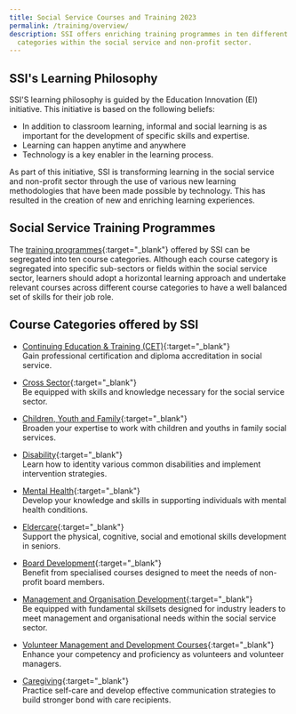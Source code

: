 ```yaml
---
title: Social Service Courses and Training 2023
permalink: /training/overview/
description: SSI offers enriching training programmes in ten different course
  categories within the social service and non-profit sector.
---
```



## SSI's Learning Philosophy

SSI'S learning philosophy is guided by the Education Innovation (EI) initiative. This initiative is based on the following beliefs:
- In addition to classroom learning, informal and social learning is as important for the development of specific skills and expertise.
- Learning can happen anytime and anywhere
- Technology is a key enabler in the learning process.

As part of this initiative, SSI is transforming learning in the social service and non-profit sector through the use of various new learning methodologies that have been made possible by technology. This has resulted in the creation of new and enriching learning experiences.

## Social Service Training Programmes
The [training programmes](https://iltms.ssi.gov.sg/registration#/Course){:target="_blank"}  offered by SSI can be segregated into ten course categories. Although each course category is segregated into specific sub-sectors or fields within the social service sector, learners should adopt a horizontal learning approach and undertake relevant courses across different course categories to have a well balanced set of skills for their job role. 

## Course Categories offered by SSI
* [Continuing Education & Training (CET)](https://www.ssi.gov.sg/training/cet-programmes){:target="_blank"}  
Gain professional certification and diploma accreditation in social service.

* [Cross Sector](https://www.ssi.gov.sg/training/cross-sector/){:target="_blank"} 
<br>Be equipped with skills and knowledge necessary for the social service sector.

* [Children, Youth and Family](https://www.ssi.gov.sg/training/cyandf/){:target="_blank"}  
Broaden your expertise to work with children and youths in family social services.

* [Disability](https://www.ssi.gov.sg/training/disability/){:target="_blank"}  
Learn how to identity various common disabilities and implement intervention strategies.

* [Mental Health](https://www.ssi.gov.sg/training/mental-health/){:target="_blank"}  
Develop your knowledge and skills in supporting individuals with mental health conditions.

* [Eldercare](https://www.ssi.gov.sg/training/eldercare/){:target="_blank"}  
Support the physical, cognitive, social and emotional skills development in seniors.

* [Board Development](https://www.ssi.gov.sg/training/board-development/){:target="_blank"}  
Benefit from specialised courses designed to meet the needs of non-profit board members.

* [Management and Organisation Development](https://www.ssi.gov.sg/training/management-and-organisation-development/){:target="_blank"}  
Be equipped with fundamental skillsets designed for industry leaders to meet management and organisational needs within the social service sector.

* [Volunteer Management and Development Courses](https://www.ssi.gov.sg/training/volunteer-development-and-management/){:target="_blank"}  
Enhance your competency and proficiency as volunteers and volunteer managers.

* [Caregiving](https://www.ssi.gov.sg/training/caregiving/){:target="_blank"}
<br>Practice self-care and develop effective communication strategies to build stronger bond with care recipients.